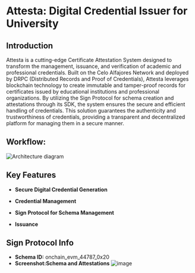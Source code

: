 # Attesta: Digital Credential Issuer for University


## Introduction
Attesta is a cutting-edge Certificate Attestation System designed to transform the management, issuance, and verification of academic and professional credentials. Built on the Celo Alfajores Network and deployed by DRPC (Distributed Records and Proof of Credentials), Attesta leverages blockchain technology to create immutable and tamper-proof records for certificates issued by educational institutions and professional organizations. By utilizing the Sign Protocol for schema creation and attestations through its SDK, the system ensures the secure and efficient handling of credentials. This solution guarantees the authenticity and trustworthiness of credentials, providing a transparent and decentralized platform for managing them in a secure manner.

## Workflow:
![Architecture diagram](https://github.com/user-attachments/assets/7ead14ef-6b41-450d-8d9a-a4f4e525cf9d)


## Key Features

- **Secure Digital Credential Generation**
  
- **Credential Management**
  
- **Sign Protocol for Schema Management**
  
- **Issuance** 

## Sign Protocol Info
- **Schema ID:** onchain_evm_44787_0x20
- **Screenshot:Schema and Attestations** ![image](https://github.com/user-attachments/assets/db5ae55c-ab4a-40be-8b94-e6ff7f30ecc1)




